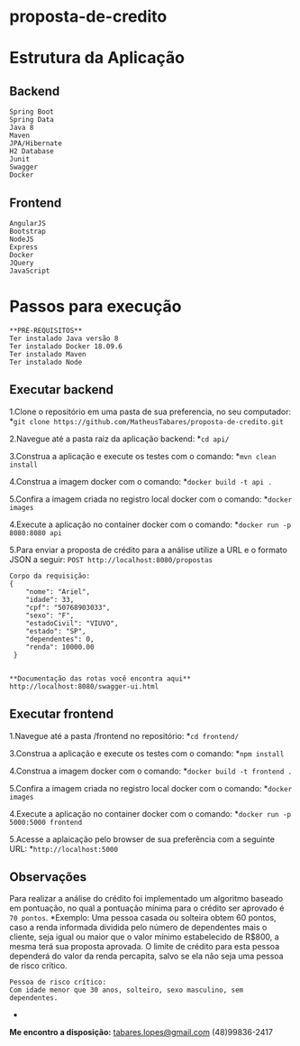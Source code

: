 # proposta-de-credito
# Estrutura da Aplicação
## Backend
    Spring Boot 
    Spring Data
    Java 8
    Maven
    JPA/Hibernate
    H2 Database
    Junit
    Swagger
    Docker

## Frontend
    AngularJS
    Bootstrap
    NodeJS
    Express
    Docker
    JQuery
    JavaScript
    
# Passos para execução
    **PRÉ-REQUISITOS**
    Ter instalado Java versão 8 
    Ter instalado Docker 18.09.6 
    Ter instalado Maven
    Ter instalado Node

## Executar backend

1.Clone o repositório em uma pasta de sua preferencia, no seu computador:
	*`git clone https://github.com/MatheusTabares/proposta-de-credito.git`

2.Navegue até a pasta raiz da aplicação backend:
	*`cd api/`

3.Construa a aplicação e execute os testes com o comando:
	*`mvn clean install`

4.Construa a imagem docker com o comando:
	*`docker build -t api .`

5.Confira a imagem criada no registro local docker com o comando:
	*`docker images`

4.Execute a aplicação no container docker com o comando:
	*`docker run -p 8080:8080 api`

5.Para enviar a proposta de crédito para a análise utilize a URL e o formato JSON a seguir:
	`POST http://localhost:8080/propostas`
	
	Corpo da requisição:
	{
		"nome": "Ariel",
		"idade": 33,
		"cpf": "50768903033",
		"sexo": "F",
		"estadoCivil": "VIUVO",
		"estado": "SP",
		"dependentes": 0,
		"renda": 10000.00
	 }
    

	**Documentação das rotas você encontra aqui**
	http://localhost:8080/swagger-ui.html


## Executar frontend

1.Navegue até a pasta /frontend no repositório:
	*`cd frontend/`

3.Construa a aplicação e execute os testes com o comando:
	*`npm install`

4.Construa a imagem docker com o comando:
	*`docker build -t frontend .`

5.Confira a imagem criada no registro local docker com o comando:
	*`docker images`

4.Execute a aplicação no container docker com o comando:
	*`docker run -p 5000:5000 frontend`
	
5.Acesse a aplaicação pelo browser de sua preferência com a seguinte URL:
	*`http://localhost:5000`

	
## Observações
Para realizar a análise do crédito foi implementado um algoritmo baseado em pontuação, no qual a pontuação mínima para o crédito ser aprovado é `70 pontos`.
	*Exemplo:
	Uma pessoa casada ou solteira obtem 60 pontos, caso a renda informada dividida pelo número de dependentes mais o cliente, seja igual ou maior que o valor mínimo estabelecido de R$800, a mesma terá sua proposta aprovada. O limite de crédito para esta pessoa dependerá do valor da renda percapita, salvo se ela não seja uma pessoa de risco crítico. 

	Pessoa de risco crítico:
	Com idade menor que 30 anos, solteiro, sexo masculino, sem dependentes.




-
**Me encontro a disposição:**
tabares.lopes@gmail.com
(48)99836-2417
    

    

